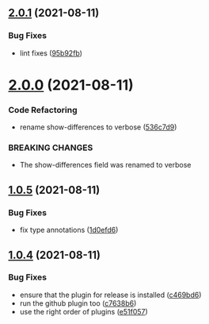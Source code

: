 ## [2.0.1](https://github.com/cpcloud/compare-commits-action/compare/v2.0.0...v2.0.1) (2021-08-11)


### Bug Fixes

* lint fixes ([95b92fb](https://github.com/cpcloud/compare-commits-action/commit/95b92fbac27b7c6c643b1fc36db0504615a05e5f))

# [2.0.0](https://github.com/cpcloud/compare-commits-action/compare/v1.0.5...v2.0.0) (2021-08-11)


### Code Refactoring

* rename show-differences to verbose ([536c7d9](https://github.com/cpcloud/compare-commits-action/commit/536c7d99c9b8396595b653a296eb02f94413535e))


### BREAKING CHANGES

* The show-differences field was renamed to verbose

## [1.0.5](https://github.com/cpcloud/compare-commits-action/compare/v1.0.4...v1.0.5) (2021-08-11)


### Bug Fixes

* fix type annotations ([1d0efd6](https://github.com/cpcloud/compare-commits-action/commit/1d0efd6eef48c908abeb3d4ebbff0f66560e49c8))

## [1.0.4](https://github.com/cpcloud/compare-commits-action/compare/v1.0.3...v1.0.4) (2021-08-11)


### Bug Fixes

* ensure that the plugin for release is installed ([c469bd6](https://github.com/cpcloud/compare-commits-action/commit/c469bd68e680fbbdf3c6edb1183ffbd1c9556f47))
* run the github plugin too ([c7638b6](https://github.com/cpcloud/compare-commits-action/commit/c7638b6fa757e9f3cd6fc35b788c2aadaba5546d))
* use the right order of plugins ([e51f057](https://github.com/cpcloud/compare-commits-action/commit/e51f057a313c0e59d6bb67b16147b7c225997a6c))
